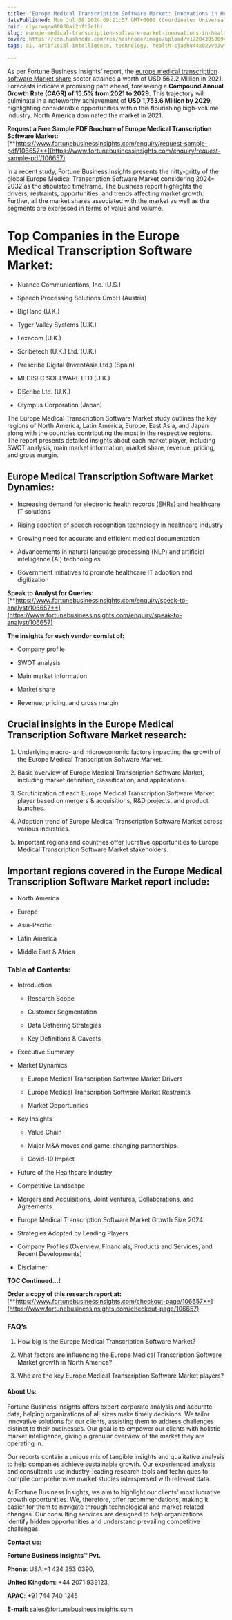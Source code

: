 ```yaml
---
title: "Europe Medical Transcription Software Market: Innovations in Healthcare Documentation"
datePublished: Mon Jul 08 2024 09:21:57 GMT+0000 (Coordinated Universal Time)
cuid: clycrwqza00030ai2hft2e1bi
slug: europe-medical-transcription-software-market-innovations-in-healthcare-documentation
cover: https://cdn.hashnode.com/res/hashnode/image/upload/v1720430500941/48f59171-dae3-4aa8-9447-b814a17ca3dc.png
tags: ai, artificial-intelligence, technology, health-cjaeh844x02vvo3wtj5r2s75q, healthcare

---
```


As per Fortune Business Insights’ report, the [europe medical transcription software Market share](https://www.fortunebusinessinsights.com/europe-medical-transcription-software-market-106657) sector attained a worth of USD 562.2 Million in 2021. Forecasts indicate a promising path ahead, foreseeing a **Compound Annual Growth Rate (CAGR) of 15.5% from 2021 to 2029.** This trajectory will culminate in a noteworthy achievement of **USD 1,753.6 Million by 2029,** highlighting considerable opportunities within this flourishing high-volume industry. North America dominated the market in 2021.

**Request a Free Sample PDF Brochure of Europe Medical Transcription Software Market:** [**https://www.fortunebusinessinsights.com/enquiry/request-sample-pdf/106657**](https://www.fortunebusinessinsights.com/enquiry/request-sample-pdf/106657)

In a recent study, Fortune Business Insights presents the nitty-gritty of the global Europe Medical Transcription Software Market considering 2024–2032 as the stipulated timeframe. The business report highlights the drivers, restraints, opportunities, and trends affecting market growth. Further, all the market shares associated with the market as well as the segments are expressed in terms of value and volume.

# **Top Companies in the Europe Medical Transcription Software Market:**

* Nuance Communications, Inc. (U.S.)
    
* Speech Processing Solutions GmbH (Austria)
    
* BigHand (U.K.)
    
* Tyger Valley Systems (U.K.)
    
* Lexacom (U.K.)
    
* Scribetech (U.K.) Ltd. (U.K.)
    
* Prescribe Digital (InventAsia Ltd.) (Spain)
    
* MEDISEC SOFTWARE LTD (U.K.)
    
* DScribe Ltd. (U.K.)
    
* Olympus Corporation (Japan)
    

The Europe Medical Transcription Software Market study outlines the key regions of North America, Latin America, Europe, East Asia, and Japan along with the countries contributing the most in the respective regions. The report presents detailed insights about each market player, including SWOT analysis, main market information, market share, revenue, pricing, and gross margin.

## Europe Medical Transcription Software Market **Dynamics**:

* Increasing demand for electronic health records (EHRs) and healthcare IT solutions
    
* Rising adoption of speech recognition technology in healthcare industry
    
* Growing need for accurate and efficient medical documentation
    
* Advancements in natural language processing (NLP) and artificial intelligence (AI) technologies
    
* Government initiatives to promote healthcare IT adoption and digitization
    

**Speak to Analyst for Queries:** [**https://www.fortunebusinessinsights.com/enquiry/speak-to-analyst/106657**](https://www.fortunebusinessinsights.com/enquiry/speak-to-analyst/106657)

**The insights for each vendor consist of:**

* Company profile
    
* SWOT analysis
    
* Main market information
    
* Market share
    
* Revenue, pricing, and gross margin
    

## **Crucial insights in the Europe Medical Transcription Software Market research:**

1. Underlying macro- and microeconomic factors impacting the growth of the Europe Medical Transcription Software Market.
    
2. Basic overview of Europe Medical Transcription Software Market, including market definition, classification, and applications.
    
3. Scrutinization of each Europe Medical Transcription Software Market player based on mergers & acquisitions, R&D projects, and product launches.
    
4. Adoption trend of Europe Medical Transcription Software Market across various industries.
    
5. Important regions and countries offer lucrative opportunities to Europe Medical Transcription Software Market stakeholders.
    

## **Important regions covered in the Europe Medical Transcription Software Market report include:**

* North America
    
* Europe
    
* Asia-Pacific
    
* Latin America
    
* Middle East & Africa
    

### **Table of Contents:**

* Introduction
    
    * Research Scope
        
    * Customer Segmentation
        
    * Data Gathering Strategies
        
    * Key Definitions & Caveats
        
* Executive Summary
    
* Market Dynamics
    
    * Europe Medical Transcription Software Market Drivers
        
    * Europe Medical Transcription Software Market Restraints
        
    * Market Opportunities
        
* Key Insights
    
    * Value Chain
        
    * Major M&A moves and game-changing partnerships.
        
    * Covid-19 Impact
        
* Future of the Healthcare Industry
    
* Competitive Landscape
    
* Mergers and Acquisitions, Joint Ventures, Collaborations, and Agreements
    
* Europe Medical Transcription Software Market Growth Size 2024
    
* Strategies Adopted by Leading Players
    
* Company Profiles (Overview, Financials, Products and Services, and Recent Developments)
    
* Disclaimer
    

**TOC Continued…!**

**Order a copy of this research report at:** [**https://www.fortunebusinessinsights.com/checkout-page/106657**](https://www.fortunebusinessinsights.com/checkout-page/106657)

### **FAQ’s**

1. How big is the Europe Medical Transcription Software Market?
    
2. What factors are influencing the Europe Medical Transcription Software Market growth in North America?
    
3. Who are the key Europe Medical Transcription Software Market players?
    

#### **About Us:**

Fortune Business Insights offers expert corporate analysis and accurate data, helping organizations of all sizes make timely decisions. We tailor innovative solutions for our clients, assisting them to address challenges distinct to their businesses. Our goal is to empower our clients with holistic market intelligence, giving a granular overview of the market they are operating in.

Our reports contain a unique mix of tangible insights and qualitative analysis to help companies achieve sustainable growth. Our experienced analysts and consultants use industry-leading research tools and techniques to compile comprehensive market studies interspersed with relevant data.

At Fortune Business Insights, we aim to highlight our clients' most lucrative growth opportunities. We, therefore, offer recommendations, making it easier for them to navigate through technological and market-related changes. Our consulting services are designed to help organizations identify hidden opportunities and understand prevailing competitive challenges.

**Contact us:**

**Fortune Business Insights™ Pvt.**

**Phone**: USA:+1 424 253 0390,

**United Kingdom**: +44 2071 939123,

**APAC**: +91 744 740 1245

**E-mail:** [sales@fortunebusinessinsights.com](mailto:sales@fortunebusinessinsights.com)
